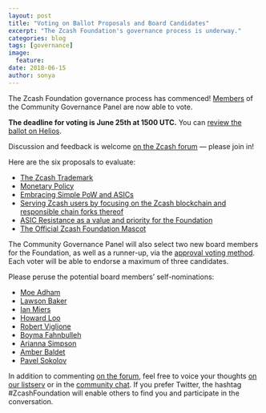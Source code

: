 ```yaml
---
layout: post
title: "Voting on Ballot Proposals and Board Candidates"
excerpt: "The Zcash Foundation's governance process is underway."
categories: blog
tags: [governance]
image:
  feature:
date: 2018-06-15
author: sonya
---
```

The Zcash Foundation governance process has commenced! [Members](https://github.com/ZcashFoundation/Elections/blob/master/2018-Q2/governance_panel.md) of the Community Governance Panel are now able to vote.

**The deadline for voting is June 25th at 1500 UTC.** You can [review the ballot on Helios](https://vote.heliosvoting.org/helios/elections/cdc15aa6-6f75-11e8-b5e0-0e48ec97cebb/questions).

Discussion and feedback is welcome [on the Zcash forum](https://forum.zcashcommunity.com/t/voting-on-proposals-and-board-candidates/29713) — please join in!

Here are the six proposals to evaluate:
* [The Zcash Trademark](https://github.com/ZcashFoundation/Elections/blob/master/2018-Q2/General-Measures/trademark_ballot.md)
* [Monetary Policy](https://github.com/ZcashFoundation/Elections/blob/master/2018-Q2/General-Measures/monetary-policy.md)
* [Embracing Simple PoW and ASICs](https://github.com/ZcashFoundation/Elections/blob/master/2018-Q2/General-Measures/embrace_simple_asics.md)
* [Serving Zcash users by focusing on the Zcash blockchain and responsible chain forks thereof](https://github.com/ZcashFoundation/Elections/blob/master/2018-Q2/General-Measures/chain_forks.md)
* [ASIC Resistance as a value and priority for the Foundation](https://github.com/ZcashFoundation/Elections/blob/master/2018-Q2/General-Measures/asicresistance_ballot.md)
* [The Official Zcash Foundation Mascot](https://github.com/ZcashFoundation/Elections/blob/master/2018-Q2/General-Measures/Foundation_Mascot_ballot.md)

The Community Governance Panel will also select two new board members for the Foundation, as well as a runner-up, via the [approval voting method](https://en.wikipedia.org/wiki/Approval_voting). Each voter will be able to endorse a maximum of three candidates.

Please peruse the potential board members’ self-nominations:
* [Moe Adham](https://github.com/ZcashFoundation/Elections/blob/master/2018-Q2/Board-Nominations/moe_adham_nomination.md)
* [Lawson Baker](https://github.com/ZcashFoundation/Elections/blob/master/2018-Q2/Board-Nominations/lawson_baker_zcash_foundation_nomination.md)
* [Ian Miers](https://github.com/ZcashFoundation/Elections/blob/master/2018-Q2/Board-Nominations/ian_miers_nomination.md)
* [Howard Loo](https://github.com/ZcashFoundation/Elections/blob/master/2018-Q2/Board-Nominations/howard_loo_nomination.md)
* [Robert Viglione](https://github.com/ZcashFoundation/Elections/blob/master/2018-Q2/Board-Nominations/finpunk-nomination.md)
* [Boyma Fahnbulleh](https://github.com/ZcashFoundation/Elections/blob/master/2018-Q2/Board-Nominations/boyma_fahnbullen_nomination.md)
* [Arianna Simpson](https://github.com/ZcashFoundation/Elections/blob/master/2018-Q2/Board-Nominations/arianna_simpson_nomination.md)
* [Amber Baldet](https://github.com/ZcashFoundation/Elections/blob/master/2018-Q2/Board-Nominations/amber_baldet_nomination.md)
* [Pavel Sokolov](https://github.com/ZcashFoundation/Elections/blob/master/2018-Q2/Board-Nominations/Sokolov_selfnomination.md)

In addition to commenting [on the forum](https://forum.zcashcommunity.com/t/voting-on-proposals-and-board-candidates/29713), feel free to voice your thoughts [on our listserv](https://lists.zfnd.org/mailman/listinfo/general) or in the [community chat](https://chat.zcashcommunity.com/home). If you prefer Twitter, the hashtag #ZcashFoundation will enable others to find you and participate in the conversation.
